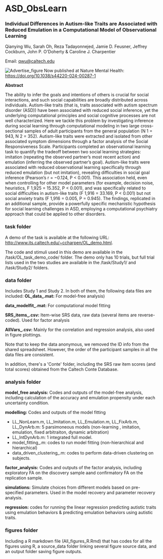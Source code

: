 # ASD_ObsLearn

### Individual Differences in Autism-like Traits are Associated with Reduced Emulation in a Computational Model of Observational Learning
Qianying Wu, Sarah Oh, Reza Tadayonnejed, Jamie D. Feusner, Jeffrey Cockburn, John P. O'Doherty & Caroline J. Charpentier

Email: qwu@caltech.edu

![Advertise_figure](https://github.com/user-attachments/assets/841e0df2-8373-498a-87bf-c7a5aee10602)
Now published at Nature Mental Health: https://doi.org/10.1038/s44220-024-00287-1 

**Abstract**

The ability to infer the goals and intentions of others is crucial for social interactions, and such social capabilities are broadly distributed across individuals. Autism-like traits (that is, traits associated with autism spectrum disorder (ASD)) have been associated with reduced social inference, yet the underlying computational principles and social cognitive processes are not well characterized. Here we tackle this problem by investigating inference during social learning through computational modeling in two large cross-sectional samples of adult participants from the general population (N 1 = 943, N 2 = 352). Autism-like traits were extracted and isolated from other associated symptom dimensions through a factor analysis of the Social Responsiveness Scale. Participants completed an observational learning task to quantify the tradeoff between two social learning strategies: imitation (repeating the observed partner’s most recent action) and emulation (inferring the observed partner’s goal). Autism-like traits were associated with reduced observational learning specifically through reduced emulation (but not imitation), revealing difficulties in social goal inference (Pearson’s r = −0.124, P < 0.001). This association held, even when controlling for other model parameters (for example, decision noise, heuristics, F 1,925 = 15.352, P < 0.001), and was specifically related to social difficulties in autism-like traits (F 1,916 = 33.169, P < 0.001) but not social anxiety traits (F 1,916 = 0.005, P = 0.945). The findings, replicated in an additional sample, provide a powerfully specific mechanistic hypothesis for social learning challenges in ASD, employing a computational psychiatry approach that could be applied to other disorders.

### task folder
A demo of the task is available at the following URL: http://www.its.caltech.edu/~ccharpen/OL_demo.html.

The code and stimuli used in this demo are available in the /task/OL_task_demo_code/ folder. The demo only has 10 trials, but full trial lists used in the two studies are available in the /task/Study1/ and /task/Study2/ folders.

### data folder
Includes Study 1 and Study 2. In both of them, the following data files are included:
**OL_data_.mat:** For model-free analysis)

**data_modelfit_.mat:** For computational model fitting

**SRS_items_.csv:** Item-wise SRS data, raw data (several items are reverse-coded). Used for factor analysis

**AllVars_.csv:** Mainly for the correlation and regression analysis, also used in figure plottings.

Note that to keep the data anonymous, we removed the ID info from the shared spreadsheet. However, the order of the participant samples in all the data files are consistent.

In addition, there's a 'Conte' folder, including the SRS raw item scores (and total scores) obtained from the Caltech Conte Database.

### analysis folder
**model_free analysis:** Codes and outputs of the model-free analysis, including calculation of the accuracy and emulation propensity under each uncertainty condition.

**modelling:** Codes and outputs of the model fitting

- LL_NonLearn.m, LL_Imitation.m, LL_Emulation.m, LL_FixArb.m, LL_DynArb.m:  5 parsimoneous models (non-learning , imitation, emulation, fixed arbitraiton, dynamic arbitration) 
- LL_IntDynArb.m: 1 integrated full model.
- model_fitting_.m: codes to run model fitting (non-hierarchical and hierarchical) 
- data_driven_clustering_.m: codes to perform data-driven clustering on subjects.

**factor_analysis:** Codes and outputs of the factor analysis, including exploratory FA on the discovery sample aand confirmatory FA on the replication sample.

**simulations:** Simulate choices from different models based on pre-specified parameters. Used in the model recovery and parameter recovery analysis.

**regression:** codes for running the linear regression predicting autistic traits using emulation behaviors & predicting emulation behaviors using autistic traits.

### figures folder
Including a R markdown file (All_figures_R.Rmd) that has codes for all the figures using R, a source_data folder linking several figure source data, and an output folder saving figure outputs.
